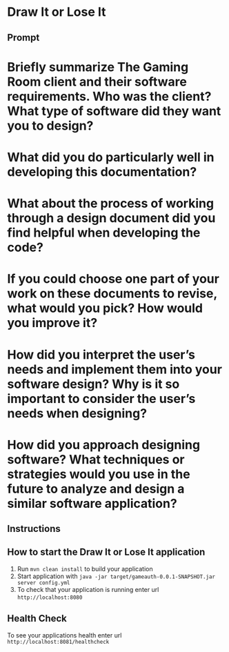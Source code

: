 # Draw It or Lose It

## Prompt
# Briefly summarize The Gaming Room client and their software requirements. Who was the client? What type of software did they want you to design?


# What did you do particularly well in developing this documentation?

# What about the process of working through a design document did you find helpful when developing the code?

# If you could choose one part of your work on these documents to revise, what would you pick? How would you improve it?

# How did you interpret the user’s needs and implement them into your software design? Why is it so important to consider the user’s needs when designing?

# How did you approach designing software? What techniques or strategies would you use in the future to analyze and design a similar software application?


## Instructions
How to start the Draw It or Lose It application
---

1. Run `mvn clean install` to build your application
1. Start application with `java -jar target/gameauth-0.0.1-SNAPSHOT.jar server config.yml`
1. To check that your application is running enter url `http://localhost:8080`

Health Check
---

To see your applications health enter url `http://localhost:8081/healthcheck`
